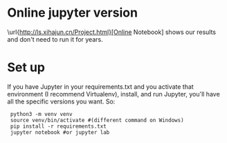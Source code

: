 # Online jupyter version

\url{http://ls.xihajun.cn/Project.html}[Online Notebook] shows our results and don't need to run it for years.

# Set up

If you have Jupyter in your requirements.txt and you activate that environment (I recommend Virtualenv), install, and run Jupyter, you'll have all the specific versions you want. So:

     python3 -m venv venv
     source venv/bin/activate #(different command on Windows)
     pip install -r requirements.txt
     jupyter notebook #or jupyter lab
